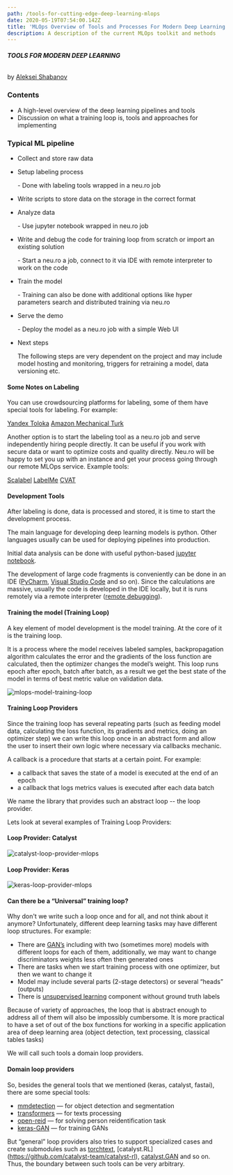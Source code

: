 ```yaml
---
path: /tools-for-cutting-edge-deep-learning-mlops
date: 2020-05-19T07:54:00.142Z
title: 'MLOps Overview of Tools and Processes For Modern Deep Learning  '
description: A description of the current MLOps toolkit and methods
---
```



###### **TOOLS FOR MODERN DEEP LEARNING**

by [Aleksei Shabanov](emailto:aleksei.shabanov@neuromation.io)

### Contents

* A high-level overview of the deep learning pipelines and tools 
* Discussion on what a training loop is, tools and approaches for implementing

### Typical ML pipeline

* Collect and store raw data
* Setup labeling process

  \- Done with labeling tools wrapped in a neu.ro job
* Write  scripts to store data on the storage in the correct format 
* Analyze data

  \- Use jupyter notebook wrapped in neu.ro job
* Write and debug the code for training loop from scratch or import an existing solution

  \- Start a neu.ro a job, connect to it via IDE with remote interpreter to work on the code
* Train the model

  \- Training can also be done with additional options like hyper parameters search and distributed training via neu.ro
* Serve the demo

  \- Deploy the model as a neu.ro job with a simple Web UI
* Next steps

   The following steps are very dependent on the project and may include model hosting and monitoring, triggers for retraining a model, data versioning etc.

#### <a name="labeling"></a> Some Notes on Labeling

You can use crowdsourcing platforms for labeling, some of them have special tools for labeling. For example: 

[Yandex Toloka](https://toloka.yandex.ru/) [Amazon Mechanical Turk](https://www.mturk.com/)

Another option is to start the labeling tool as a neu.ro job and serve independently hiring people directly. It can be useful if you work with secure data or want to optimize costs and quality directly. Neu.ro will be happy to set you up with an instance and get your process going through our remote MLOps service. Example tools: 

[Scalabel](https://github.com/scalabel/scalabel) [LabelMe](http://labelme2.csail.mit.edu/Release3.0/index.php?message=1) [CVAT](https://github.com/opencv/cvat)

#### Development Tools

After labeling is done, data is processed and stored, it is time to start the development process.

The main language for developing deep learning models is python. Other languages usually can be used for deploying pipelines into production.

Initial data analysis can be done with useful python-based [jupyter notebook](https://jupyter.org/).

The development of large code fragments is conveniently can be done in an IDE ([PyCharm](https://www.jetbrains.com/ru-ru/pycharm/), [Visual Studio Code](https://code.visualstudio.com/) and so on). Since the calculations are massive, usually the code is developed in the IDE locally, but it is runs remotely via a remote interpreter ([remote debugging](https://www.jetbrains.com/help/pycharm/remote-debugging-with-product.html)).

#### Training the model (Training Loop)

A key element of model development is the model training. At the core of it is the training loop. 

It is a process where the model receives labeled samples, backpropagation algorithm calculates the error and the gradients of the loss function are calculated, then the optimizer changes the model’s weight. This loop runs epoch after epoch, batch after batch, as a result we get the best state of the model in terms of best metric value on validation data.

![mlops-model-training-loop](../../assets/model_training_loop.png "Model Training Loop (mlops)")

#### Training Loop Providers

Since the training loop has several repeating parts (such as feeding model data, calculating the loss function, its gradients and metrics, doing an optimizer step) we can write this loop once in an abstract form  and allow the user to insert their own logic where necessary via callbacks mechanic.

A callback is a procedure that starts at a certain point. For example:

* a callback that saves the state of a model is executed at the end of an epoch
* a callback that logs metrics values is executed after each data batch

We name the library that provides such an abstract loop -- the loop provider.

Lets look at several examples of Training Loop Providers:

#### Loop Provider: Catalyst

![catalyst-loop-provider-mlops](../../assets/catalyst.png "Catalys loop MLOps")

#### Loop Provider: Keras

![keras-loop-provider-mlops](../../assets/keras.png "Keras loop MLOps")

#### Can there be a “Universal” training loop?

Why don't we write such a loop once and for all, and not think about it anymore?
Unfortunately, different deep learning tasks may have different loop structures. For example:

- There are [GAN’s](https://en.wikipedia.org/wiki/Generative_adversarial_network) including with two (sometimes more) models with different loops for each of them, additionally, we may want to change discriminators weights less often then generated ones
- There are tasks when we start training process with one optimizer, but then we want to change it
- Model may include several parts (2-stage detectors) or several “heads” (outputs)
- There is [unsupervised learning](https://en.wikipedia.org/wiki/Unsupervised_learning) component without ground truth labels

Because of variety of approaches, the loop that is abstract enough to address all of them will also be impossibly cumbersome. It is more practical to have a set of out of the box functions for working in a specific application area of deep learning area (object detection, text processing, classical tables tasks)

We will call such tools a domain loop providers.

#### Domain loop providers

So, besides the general tools that we mentioned (keras, catalyst, fastai), there are some special tools:

- [mmdetection](https://github.com/open-mmlab/mmdetection) — for object detection and segmentation
- [transformers](https://github.com/huggingface/transformers) — for texts processing
- [open-reid](https://github.com/Cysu/open-reid) — for solving person reidentification task
- [keras-GAN](https://github.com/eriklindernoren/Keras-GAN) — for training GANs

But “general” loop providers also tries to support specialized cases and create submodules such as [torchtext](https://pytorch.org/text/),  [catalyst.RL] (https://github.com/catalyst-team/catalyst-rl), [catalyst.GAN](https://github.com/catalyst-team/catalyst-rl) and so on. Thus, the boundary between such tools can be very arbitrary.


